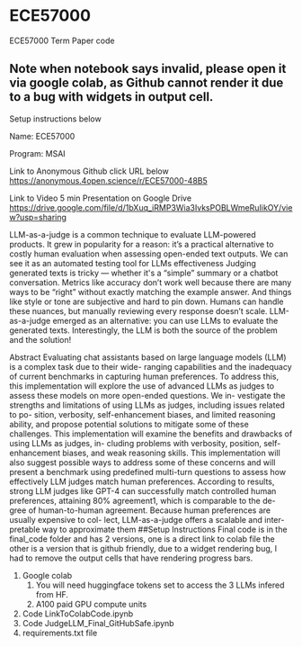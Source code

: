 # ECE57000
ECE57000 Term Paper code
## Note when notebook says invalid, please open it via google colab, as Github cannot render it due to a bug with widgets in output cell.
Setup instructions below

Name: ECE57000

Program: MSAI


Link to Anonymous Github click URL below
https://anonymous.4open.science/r/ECE57000-48B5

Link to Video 5 min Presentation on Google Drive
https://drive.google.com/file/d/1bXuq_iRMP3Wia3IvksPOBLWmeRuIikOY/view?usp=sharing

LLM-as-a-judge is a common technique to evaluate LLM-powered products.
It grew in popularity for a reason: it’s a practical alternative to costly human evaluation when assessing open-ended text outputs. We can see it as an automated testing tool for LLMs effectiveness Judging generated texts is tricky — whether it's a “simple” summary or a chatbot conversation. Metrics like accuracy don’t work well because there are many ways to be “right” without exactly matching the example answer. And things like style or tone are subjective and hard to pin down. Humans can handle these nuances, but manually reviewing every response doesn’t scale. LLM-as-a-judge emerged as an alternative: you can use LLMs to evaluate the generated texts. Interestingly, the LLM is both the source of the problem and the solution!

Abstract
Evaluating chat assistants based on large language
models (LLM) is a complex task due to their wide-
ranging capabilities and the inadequacy of current
benchmarks in capturing human preferences. To
address this, this implementation will explore the
use of advanced LLMs as judges to assess these
models on more open-ended questions. We in-
vestigate the strengths and limitations of using
LLMs as judges, including issues related to po-
sition, verbosity, self-enhancement biases, and
limited reasoning ability, and propose potential
solutions to mitigate some of these challenges.
This implementation will examine the benefits
and drawbacks of using LLMs as judges, in-
cluding problems with verbosity, position, self-
enhancement biases, and weak reasoning skills.
This implementation will also suggest possible
ways to address some of these concerns and will
present a benchmark using predefined multi-turn
questions to assess how effectively LLM judges
match human preferences. According to results,
strong LLM judges like GPT-4 can successfully
match controlled human preferences, attaining
80% agreement1, which is comparable to the de-
gree of human-to-human agreement. Because
human preferences are usually expensive to col-
lect, LLM-as-a-judge offers a scalable and inter-
pretable way to approximate them
##Setup Instructions
Final code is in the final_code folder and has 2 versions, one is a direct link to colab file the other is a version that is github friendly, due to a widget rendering bug, I had to remove the output cells that have rendering progress bars.
1. Google colab
    1. You will need huggingface tokens set to access the 3 LLMs infered from HF.
    2. A100 paid GPU compute units
3. Code LinkToColabCode.ipynb
4. Code JudgeLLM_Final_GitHubSafe.ipynb
5. requirements.txt file

